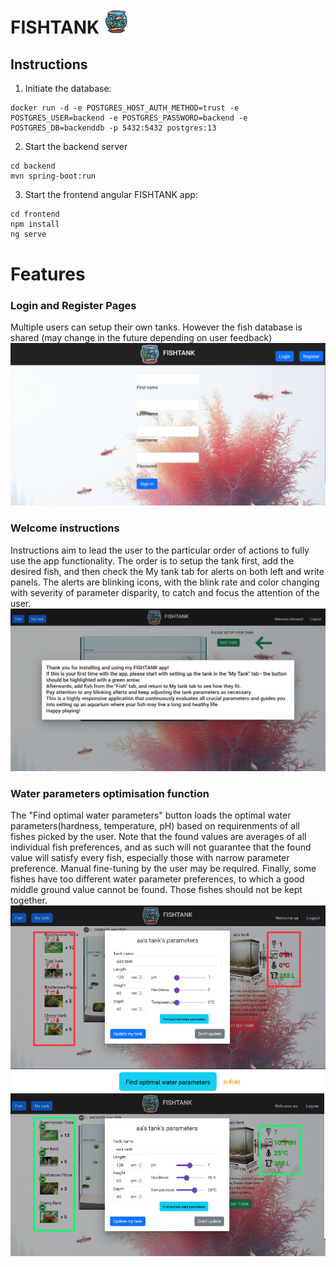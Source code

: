 # FISHTANK <img alt="logo" src="./frontend/src/assets/logo.png" width="40"/>

## Instructions
1) Initiate the database:
```
docker run -d -e POSTGRES_HOST_AUTH_METHOD=trust -e POSTGRES_USER=backend -e POSTGRES_PASSWORD=backend -e POSTGRES_DB=backenddb -p 5432:5432 postgres:13
```
2) Start the backend server 
```
cd backend
mvn spring-boot:run
```
3) Start the frontend angular FISHTANK app:
```
cd frontend
npm install
ng serve
```

# Features
### Login and Register Pages 
Multiple users can setup their own tanks. However the fish database is shared (may change in the future depending on user feedback)
![register](./imgReadme/register.png)
### Welcome instructions
Instructions aim to lead the user to the particular order of actions to fully use the app functionality. The order is to setup the tank first, add the desired fish, and then check the My tank tab for alerts on both left and write panels.  The alerts are blinking icons, with the blink rate and color changing with severity of parameter disparity, to catch and focus the attention of the user. 
![welcomeScreen](./imgReadme/welcome.png)
### Water parameters optimisation function 
The "Find optimal water parameters" button loads the optimal water parameters(hardness, temperature, pH) based on requirenments of all fishes picked by the user. Note that the found values are averages of all individual fish preferences, and as such will not guarantee that the found value will satisfy every fish, especially those with narrow parameter preference. Manual fine-tuning by the user may be required. Finally, some fishes have too different water parameter preferences, to which a good middle ground value cannot be found. Those fishes should not be kept together.
![optimiseParams](./imgReadme/goodParamsFind.png)